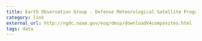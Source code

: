```yaml
---
title: Earth Observation Group - Defense Meteorological Satellite Progam, Boulder | ngdc.noaa.gov
category: link
external_url: http://ngdc.noaa.gov/eog/dmsp/downloadV4composites.html
tags: data
---
```

